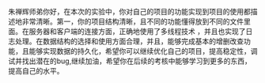 朱禅辉师弟你好，在本次的实验中，你对自己的项目的功能实现到项目的使用都描述地非常清晰。第一，你的项目结构清晰，且不同的功能懂得放到不同的文件里面。在服务器和客户端的连接方面，正确地使用了多线程技术 ，并且也实现了日志处理。在数据结构的选择和使用方面合理，并且，能够完成基本的增删改查功能，且能够实现数据的持久化，希望你可以继续优化自己的项目，提高稳定性，调试并找出潜在的bug,继续加油，希望你在后续的考核中能够学习到更多的东西，提高自己的水平。